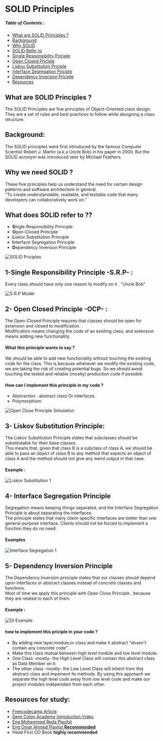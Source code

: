 # SOLID Principles

##### Table of Contents  :
  - [What are SOLID Principles ?](#solid_definetion)
  - [Background](#bg)
  - [Why SOLID](#why_solid)
  - [SOLID Refer to](#solid_def)
  - [Single Responsibility Priciple](#s)
  - [Open Closed Priciple](#o)
  - [Liskov Substitution Priciple](#l)
  - [Interface Segregation Priciple](#i)
  - [Dependency Inversion Priciple](#d)
  - [Resources](#resources)

<a name="solid_definetion"></a>
## What are SOLID Principles ?
The SOLID Principles are five principles of Object-Oriented class design. They are a set of rules and best practices to follow while designing a class structure.
<br/>

<a name="bg"></a>
## Background:
The SOLID principles were first introduced by the famous Computer Scientist Robert J. Martin (a.k.a Uncle Bob) in his paper in 2000. But the SOLID acronym was introduced later by Michael Feathers.
<br/>

<a name="why_solid"></a>
## Why we need SOLID ?
These five principles help us understand the need for certain design patterns and software architecture in general.
<br/>
"To create understandable, readable, and testable code that many developers can collaboratively work on."
<br/>

<a name="solid_def"></a>
## What does SOLID refer to ??
  - **S**ingle Responsibility Principle
  - **O**pen-Closed Principle
  - **L**iskov Substitution Principle
  - **I**nterface Segregation Principle
  - **D**ependency Inversion Principle
  
![SOLID Priciples](https://www.technologylogs.com/wp-content/uploads/2020/12/Solid_principle.jpg)
<br/>

<a name="s"></a>
## 1-Single Responsibility Principle -S.R.P- :
Every class should have only one reason to modify on it . "Uncle Bob"

![S.R.P Model](https://miro.medium.com/max/1400/1*UhvaCg9qOCYZyDJZh180hQ.png)



<a name="o"></a>
## 2- Open Closed Principle -OCP- :
The Open-Closed Principle requires that classes should be open for extension and closed to modification.
<br/>
Modification means changing the code of an existing class, and extension means adding new functionality.


#### What this principle wants to say ?
We should be able to add new functionality without touching the existing code for the class. This is because whenever we modify the existing code, we are taking the risk of creating potential bugs. So we should avoid touching the tested and reliable (mostly) production code if possible.

#### How can I implement this principle in my code ?
  - Abstraction : abstract class Or interfaces.
  - Polymorphism.

![Open Close Principle Simulation](https://miro.medium.com/max/372/1*gZcKz9sqrZeaIA0NAfY3Rg.png)



<a name="l"></a>
## 3- Liskov Substitution Principle:
The Liskov Substitution Principle states that subclasses should be substitutable for their base classes.
<br/>
This means that, given that class B is a subclass of class A, we should be able to pass an object of class B to any method that expects an object of class A and the method should not give any weird output in that case.


#### Example :
![Liskov Substitution 1](https://miro.medium.com/max/1200/1*iV_TeHoEDE0TwhQEFj2fxA.png)
<br/>


<a name="i"></a>
## 4- Interface Segregation Principle
Segregation means keeping things separated, and the Interface Segregation Principle is about separating the interfaces.
<br/>
The principle states that many client-specific interfaces are better than one general-purpose interface. Clients should not be forced to implement a function they do no need.


#### Examples
![Interface Segregation 1](https://blog.ndepend.com/wp-content/uploads/ISP.png)


<a name="d"></a>
## 5- Dependency Inversion Principle
The Dependency Inversion principle states that our classes should depend upon interfaces or abstract classes instead of concrete classes and functions.
<br/>
Most of time we apply this principle with Open Close Principle , because they are related to each of them.


#### Example :
![DI Example](https://media-exp1.licdn.com/dms/image/C5612AQFFFjbboRXvhw/article-cover_image-shrink_600_2000/0/1647405323448?e=2147483647&v=beta&t=RAPpylzq5sBfKXy4kwiPZlI2DUzJktln3xQQmEQW6CI)

#### how to implement this priciple in your code ?
  - By adding new layer,module,or class and make it abstract "dosen't contain any concrete code".
  - Make this class mutual between high level module and low level module.
  - One Class -mostly- the High Level Class will contain this abstract class as Data Member on it.
  - The other class -mostly- the Low Level Class will inherit from this abstract class and impement its methods.
By using this approach we separate the high level code away from low level code and make our project modules independant from each other.


<a name="resources"></a>
## Resources for study:

 - [Freecodecamp Article](https://www.freecodecamp.org/news/solid-principles-explained-in-plain-english/)
 - [Semi Colon Academy Introduction Video](https://youtu.be/I6FBMVhmhTo)
 - [Eng Mohammed Reda Playlist](https://youtube.com/playlist?list=PLnqAlQ9hFYdflFSS4NigVB7aSoYPNwHTL)
 - [Eng Omar Ahmed Playlist **Recommended**](https://youtube.com/playlist?list=PLwWuxCLlF_uevri_OpofVLXkRRFnZ7TSV)
 - Head First OO Book **highly recommended**



